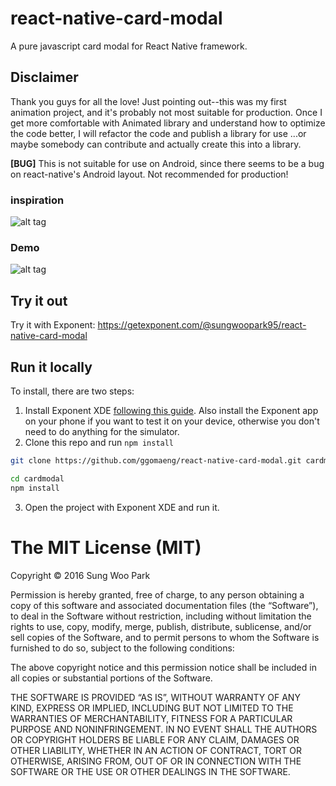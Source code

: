 # react-native-card-modal
A pure javascript card modal for React Native framework.

## Disclaimer
Thank you guys for all the love! Just pointing out--this was my first animation project, and it's probably not most suitable for production. Once I get more comfortable with Animated library and understand how to optimize the code better, I will refactor the code and publish a library for use ...or maybe somebody can contribute and actually create this into a library. 

<b>[BUG]</b> This is not suitable for use on Android, since there seems to be a bug on react-native's Android layout. Not recommended for production! 

### inspiration
![alt tag](https://raw.githubusercontent.com/ggomaeng/react-native-card-modal/master/inspiration.gif)

### Demo
![alt tag](https://raw.githubusercontent.com/ggomaeng/react-native-card-modal/master/demo.gif)

## Try it out

Try it with Exponent: https://getexponent.com/@sungwoopark95/react-native-card-modal

## Run it locally

To install, there are two steps:

1. Install Exponent XDE [following this
guide](https://docs.getexponent.com/versions/latest/introduction/installation.html).
Also install the Exponent app on your phone if you want to test it on
your device, otherwise you don't need to do anything for the simulator.
2. Clone this repo and run `npm install`
  ```bash
  git clone https://github.com/ggomaeng/react-native-card-modal.git cardmodal

  cd cardmodal
  npm install
  ```
3. Open the project with Exponent XDE and run it.

The MIT License (MIT)
=====================

Copyright © 2016 Sung Woo Park

Permission is hereby granted, free of charge, to any person
obtaining a copy of this software and associated documentation
files (the “Software”), to deal in the Software without
restriction, including without limitation the rights to use,
copy, modify, merge, publish, distribute, sublicense, and/or sell
copies of the Software, and to permit persons to whom the
Software is furnished to do so, subject to the following
conditions:

The above copyright notice and this permission notice shall be
included in all copies or substantial portions of the Software.

THE SOFTWARE IS PROVIDED “AS IS”, WITHOUT WARRANTY OF ANY KIND,
EXPRESS OR IMPLIED, INCLUDING BUT NOT LIMITED TO THE WARRANTIES
OF MERCHANTABILITY, FITNESS FOR A PARTICULAR PURPOSE AND
NONINFRINGEMENT. IN NO EVENT SHALL THE AUTHORS OR COPYRIGHT
HOLDERS BE LIABLE FOR ANY CLAIM, DAMAGES OR OTHER LIABILITY,
WHETHER IN AN ACTION OF CONTRACT, TORT OR OTHERWISE, ARISING
FROM, OUT OF OR IN CONNECTION WITH THE SOFTWARE OR THE USE OR
OTHER DEALINGS IN THE SOFTWARE.
